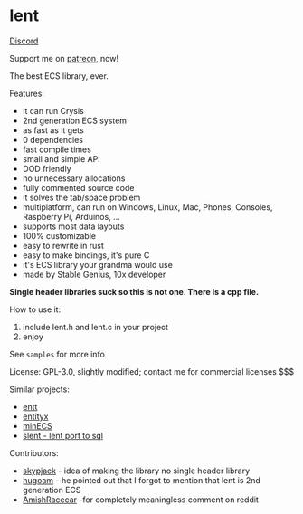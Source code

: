 
# lent

[Discord](https://discord.gg/vpdDeebW)

Support me on [patreon](https://www.patreon.com/user?u=6383512), now!

The best ECS library, ever.

Features:

* it can run Crysis
* 2nd generation ECS system
* as fast as it gets
* 0 dependencies
* fast compile times
* small and simple API
* DOD friendly
* no unnecessary allocations
* fully commented source code
* it solves the tab/space problem
* multiplatform, can run on Windows, Linux, Mac, Phones, Consoles, Raspberry Pi, Arduinos, ...
* supports most data layouts
* 100% customizable 
* easy to rewrite in rust
* easy to make bindings, it's pure C
* it's ECS library your grandma would use
* made by Stable Genius, 10x developer

**Single header libraries suck so this is not one. There is a cpp file.**

How to use it:

1. include lent.h and lent.c in your project
2. enjoy

See ```samples``` for more info

License: GPL-3.0, slightly modified; contact me for commercial licenses $$$

Similar projects:
* [entt](https://github.com/skypjack/entt)
* [entityx](https://github.com/alecthomas/entityx)
* [minECS](https://github.com/Alan-FGR/minECS/)
* [slent - lent port to sql](https://gist.github.com/raizam/3a9b7aec5bcf41d8a4cf71a578897e0f)

Contributors:

* [skypjack](https://github.com/skypjack) - idea of making the library no single header library
* [hugoam](https://github.com/hugoam) - he pointed out that I forgot to mention that lent is 2nd generation ECS
* [AmishRacecar](https://www.reddit.com/r/gamedev/comments/9jz7cr/simple_ecs_library/e6vafmj/) -for  completely meaningless comment on reddit
